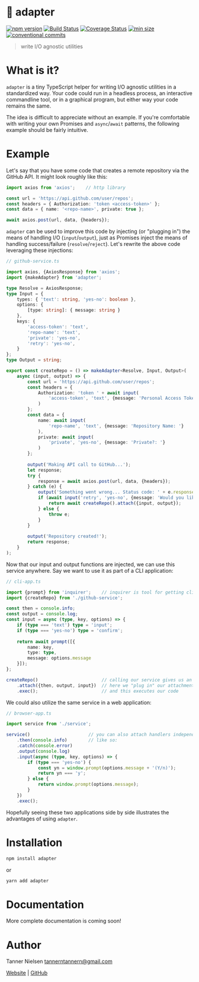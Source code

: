 # 🔌 adapter
[![npm version](https://badgen.net/npm/v/adapter)](https://npmjs.com/package/adapter)
[![Build Status](https://travis-ci.org/tannerntannern/adapter.svg?branch=master)](https://travis-ci.org/tannerntannern/adapter)
[![Coverage Status](https://coveralls.io/repos/github/tannerntannern/adapter/badge.svg?branch=master)](https://coveralls.io/github/tannerntannern/adapter?branch=master)
[![min size](https://badgen.net/bundlephobia/min/adapter)](https://bundlephobia.com/result?p=adapter)
[![conventional commits](https://badgen.net/badge/Conventional%20Commits/1.0.0/yellow)](https://www.conventionalcommits.org/)

> write I/O agnostic utilities

# What is it?
`adapter` is a tiny TypeScript helper for writing I/O agnostic utilities in a standardized way.  Your code could run in a headless process, an interactive commandline tool, or in a graphical program, but either way your code remains the same.

The idea is difficult to appreciate without an example.  If you're comfortable with writing your own Promises and `async`/`await` patterns, the following example should be fairly intuitive.  <!-- Additionally, [more detailed documentation](https://tannerntannern.github.io/adapter) is available. -->

# Example
Let's say that you have some code that creates a remote repository via the GitHub API.  It might look roughly like this:

```typescript
import axios from 'axios';    // http library

const url = 'https://api.github.com/user/repos';
const headers = { Authorization: 'token <access-token>' };
const data = { name: '<repo-name>', private: true };

await axios.post(url, data, {headers});
```

`adapter` can be used to improve this code by injecting (or "plugging in") the means of handling I/O (`input`/`output`), just as Promises inject the means of handling success/failure (`resolve`/`reject`).  Let's rewrite the above code leveraging these injections:

```typescript
// github-service.ts

import axios, {AxiosResponse} from 'axios';
import {makeAdapter} from 'adapter';

type Resolve = AxiosResponse;
type Input = {
    types: { 'text': string, 'yes-no': boolean },
    options: {
        [type: string]: { message: string }
    },
    keys: {
        'access-token': 'text',
        'repo-name': 'text',
        'private': 'yes-no',
        'retry': 'yes-no',
    }
};
type Output = string;

export const createRepo = () => makeAdapter<Resolve, Input, Output>(
    async (input, output) => {
        const url = 'https://api.github.com/user/repos';
        const headers = {
            Authorization: 'token ' + await input(
                'access-token', 'text', {message: 'Personal Access Token: '}
            )
        };
        const data = {
            name: await input(
                'repo-name', 'text', {message: 'Repository Name: '}
            ),
            private: await input(
                'private', 'yes-no', {message: 'Private?: '}
            )        	
        };
        
        output('Making API call to GitHub...');
        let response;
        try {
            response = await axios.post(url, data, {headers});
        } catch (e) {
            output('Something went wrong... Status code: ' + e.response.status);
            if (await input('retry', 'yes-no', {message: 'Would you like to try again? '})) {
                return await createRepo().attach({input, output});
            } else {
                throw e;
            }
        }
        
        output('Repository created!');
        return response;
    }
);
```

Now that our input and output functions are injected, we can use this service anywhere.  Say we want to use it as part of a CLI application:

```typescript
// cli-app.ts

import {prompt} from 'inquirer';    // inquirer is tool for getting cli input
import {createRepo} from './github-service';

const then = console.info;
const output = console.log;
const input = async (type, key, options) => {
    if (type === 'text') type = 'input';
    if (type === 'yes-no') type = 'confirm';
    
    return await prompt([{
        name: key,
        type: type,
        message: options.message
    }]);
};

createRepo()                        // calling our service gives us an `Adapter`
    .attach({then, output, input})  // here we "plug in" our attachments
    .exec();                        // and this executes our code
```

<!-- TODO: Here's what that might look like -->

We could also utilize the same service in a web application:

```typescript
// browser-app.ts

import service from './service';

service()                      // you can also attach handlers independently,
    .then(console.info)        // like so:
    .catch(console.error)
    .output(console.log)
    .input(async (type, key, options) => {
    	if (type === 'yes-no') {
            const yn = window.prompt(options.message + '(Y/n)');
            return yn === 'y';
    	} else {
            return window.prompt(options.message);
    	}
    })
    .exec();
```

<!-- TODO: Here's what that might look like: -->

Hopefully seeing these two applications side by side illustrates the advantages of using `adapter`.

<!-- TODO: make voice control demo just for fun? -->

# Installation
```bash
npm install adapter
```
or
```bash
yarn add adapter
```

# Documentation
More complete documentation is coming soon!  <!-- Be sure to check out [the documentation](https://tannerntannern.github.io/adapter)!  It includes examples, a detailed API description, and more. -->

# Author
Tanner Nielsen <tannerntannern@gmail.com>

[Website](https://tannernielsen.com) | [GitHub](https://github.com/tannerntannern)
